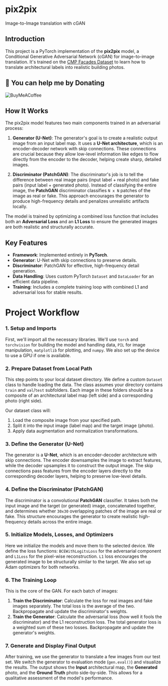 # pix2pix
Image-to-Image translation with cGAN

## Introduction
This project is a PyTorch implementation of the **pix2pix** model, a Conditional Generative Adversarial Network (cGAN) for image-to-image translation. It's trained on the [CMP Facades Dataset](https://people.eecs.berkeley.edu/~tinghuiz/projects/pix2pix/datasets/) to learn how to translate architectural labels into realistic building photos.

## 🫡 You can help me by Donating
![BuyMeACoffee](https://img.shields.io/badge/Buy%20Me%20a%20Coffee-ffdd00?style=for-the-badge&logo=buy-me-a-coffee&logoColor=black)

## How It Works
The pix2pix model features two main components trained in an adversarial process:

1.  **Generator (U-Net)**: The generator's goal is to create a realistic output image from an input label map. It uses a **U-Net architecture**, which is an encoder-decoder network with skip connections. These connections are crucial because they allow low-level information like edges to flow directly from the encoder to the decoder, helping create sharp, detailed images.

2.  **Discriminator (PatchGAN)**: The discriminator's job is to tell the difference between real image pairs (input label + real photo) and fake pairs (input label + generated photo). Instead of classifying the entire image, the **PatchGAN** discriminator classifies `N x N` patches of the image as real or fake. This approach encourages the generator to produce high-frequency details and penalizes unrealistic artifacts locally.

The model is trained by optimizing a combined loss function that includes both an **Adversarial Loss** and an **L1 Loss** to ensure the generated images are both realistic and structurally accurate.

## Key Features
* **Framework**: Implemented entirely in **PyTorch**.
* **Generator**: U-Net with skip connections to preserve details.
* **Discriminator**: PatchGAN for effective, high-frequency detail generation.
* **Data Handling**: Uses custom PyTorch `Dataset` and `DataLoader` for an efficient data pipeline.
* **Training**: Includes a complete training loop with combined L1 and adversarial loss for stable results.

# Project Workflow
### 1. Setup and Imports
First, we'll import all the necessary libraries. We'll use `torch` and `torchvision` for building the model and handling data, `PIL` for image manipulation, `matplotlib` for plotting, and `numpy`. We also set up the device to use a GPU if one is available.

### 2. Prepare Dataset from Local Path
This step points to your local dataset directory. We define a custom `Dataset` class to handle loading the data. The class assumes your directory contains `train` and `val`/`test` subfolders. Each image in these folders should be a composite of an architectural label map (left side) and a corresponding photo (right side).

Our dataset class will:
1.  Load the composite image from your specified path.
2.  Split it into the input image (label map) and the target image (photo).
3.  Apply data augmentation and normalization transformations.

### 3. Define the Generator (U-Net)
The generator is a **U-Net**, which is an encoder-decoder architecture with skip connections. The encoder downsamples the image to extract features, while the decoder upsamples it to construct the output image. The skip connections pass features from the encoder layers directly to the corresponding decoder layers, helping to preserve low-level details.

### 4. Define the Discriminator (PatchGAN)
The discriminator is a convolutional **PatchGAN** classifier. It takes both the input image and the target (or generated) image, concatenated together, and determines whether `30x30` overlapping patches of the image are real or fake. This structure encourages the generator to create realistic high-frequency details across the entire image.

### 5. Initialize Models, Losses, and Optimizers
Here we initialize the models and move them to the selected device. We define the loss functions: `BCEWithLogitsLoss` for the adversarial component and `L1Loss` for the pixel-wise reconstruction. `L1` loss encourages the generated image to be structurally similar to the target. We also set up Adam optimizers for both networks.

### 6. The Training Loop
This is the core of the GAN. For each batch of images:
1.  **Train the Discriminator**: Calculate the loss for real images and fake images separately. The total loss is the average of the two. Backpropagate and update the discriminator's weights.
2.  **Train the Generator**: Calculate the adversarial loss (how well it fools the discriminator) and the L1 reconstruction loss. The total generator loss is a weighted sum of these two losses. Backpropagate and update the generator's weights.

### 7. Generate and Display Final Output
After training, we use the generator to translate a few images from our test set. We switch the generator to evaluation mode (`gen.eval()`) and visualize the results. The output shows the **Input** architectural map, the **Generated** photo, and the **Ground Truth** photo side-by-side. This allows for a qualitative assessment of the model's performance.
